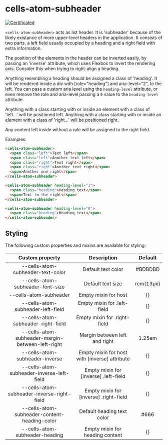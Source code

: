 # cells-atom-subheader

[![Certificated](https://img.shields.io/badge/certificated-yes-brightgreen.svg)](http://bbva-files.s3.amazonaws.com/cells/bbva-catalog/index.html)

`<cells-atom-subheader>` acts as list header. It is 'subheader' because of the likely existance of more upper-level headers in the application.
It consists of two parts, a left field usually occupied by a heading and a right field with extra information.

The position of the elements in the header can be inverted easily, by passing an 'inverse' attribute, which uses Flexbox to invert the rendering axis. Consider this when trying to right-align a heading.

Anything resembling a heading should be assigned a class of 'heading'. It will be rendered inside a div with [role="heading"] and aria-level="2", to the left. You can pass a custom aria level using the `heading-level` attribute, or even remove the role and aria-level passing a `0` value to the `heading-level` attribute.

Anything with a class starting with or inside an element with a class of 'left...' will be positioned left. Anything with a class starting with or inside an element with a class of 'right...' will be positioned right.

Any content left inside without a rule will be assigned to the right field.


Examples:

```html
<cells-atom-subheader>
  <span class="left">Text left</span>
  <span class="left">Another text left</span>
  <span class="right">Text right</span>
  <span class="right">Another text right</span>
  <span>Another one right</span>
</cells-atom-subheader>
```

```html
<cells-atom-subheader heading-level="3">
  <span class="heading">Heading text</span>
  <span>Text to the right</span>
</cells-atom-subheader>
```

```html
<cells-atom-subheader heading-level="0">
  <span class="heading">Heading text</span>
</cells-atom-subheader>
```

## Styling

The following custom properties and mixins are available for styling:

| Custom property                                   | Description                                   | Default   |
|:-------------------------------------------------:|:---------------------------------------------:|:---------:|
| --cells-atom-subheader-text-color                 | Default text color                            | #BDBDBD   |
| --cells-atom-subheader-font-size                  | Default text size                             | rem(13px) |
| --cells-atom-subheader                            | Empty mixin for host                          | {}        |
| --cells-atom-subheader-left-field                 | Empty mixin for .left-field                   | {}        |
| --cells-atom-subheader-right-field                | Empty mixin for .right-field                  | {}        |
| --cells-atom-subheader-margin-between-left-right  | Margin between left and right                 | 1.25em    |
| --cells-atom-subheader-inverse                    | Empty mixin for host with [inverse] attribute | {}        |
| --cells-atom-subheader-inverse-left-field         | Empty mixin for [inverse] .left-field         | {}        |
| --cells-atom-subheader-inverse-right-field        | Empty mixin for [inverse] .right-field        | {}        |
| --cells-atom-subheader-content-heading-color      | Default heading text color                    | #666      |
| --cells-atom-subheader-heading                    | Empty mixin for heading content               | {}        |
